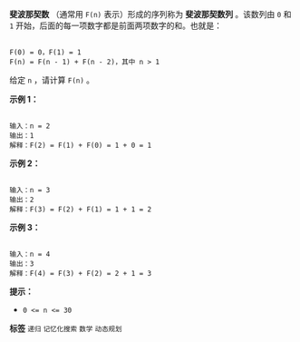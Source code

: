  **斐波那契数** （通常用 `F(n)` 表示）形成的序列称为 **斐波那契数列** 。该数列由 `0` 和 `1` 开始，后面的每一项数字都是前面两项数字的和。也就是：

```

F(0) = 0，F(1) = 1
F(n) = F(n - 1) + F(n - 2)，其中 n > 1

```
给定 `n` ，请计算 `F(n)` 。

 

 **示例 1：** 

```

输入：n = 2
输出：1
解释：F(2) = F(1) + F(0) = 1 + 0 = 1

```
 **示例 2：** 

```

输入：n = 3
输出：2
解释：F(3) = F(2) + F(1) = 1 + 1 = 2

```
 **示例 3：** 

```

输入：n = 4
输出：3
解释：F(4) = F(3) + F(2) = 2 + 1 = 3

```
 

 **提示：** 
-  `0 <= n <= 30` 
 
**标签**
`递归` `记忆化搜索` `数学` `动态规划` 

